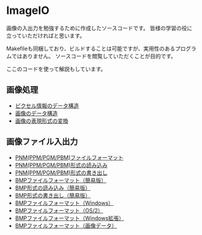 # ImageIO

画像の入出力を勉強するために作成したソースコードです。
皆様の学習の役に立っていただければと思います。

Makefileも同梱しており、ビルドすることは可能ですが、実用性のあるプログラムではありません。
ソースコードを閲覧していただくことが目的です。

ここのコードを使って解説もしています。

## 画像処理

- [ピクセル情報のデータ構造](http://www.mm2d.net/main/prog/c/image-01.html)
- [画像のデータ構造](http://www.mm2d.net/main/prog/c/image-02.html)
- [画像の表現形式の変換](http://www.mm2d.net/main/prog/c/image-03.html)

## 画像ファイル入出力

- [PNM(PPM/PGM/PBM)ファイルフォーマット](http://www.mm2d.net/main/prog/c/image_io-01.html)
- [PNM(PPM/PGM/PBM)形式の読み込み](http://www.mm2d.net/main/prog/c/image_io-02.html)
- [PNM(PPM/PGM/PBM)形式の書き出し](http://www.mm2d.net/main/prog/c/image_io-03.html)
- [BMPファイルフォーマット（簡易版）](http://www.mm2d.net/main/prog/c/image_io-04.html)
- [BMP形式の読み込み（簡易版）](http://www.mm2d.net/main/prog/c/image_io-05.html)
- [BMP形式の書き出し（簡易版）](http://www.mm2d.net/main/prog/c/image_io-06.html)
- [BMPファイルフォーマット（Windows）](http://www.mm2d.net/main/prog/c/image_io-07.html)
- [BMPファイルフォーマット（OS/2）](http://www.mm2d.net/main/prog/c/image_io-08.html)
- [BMPファイルフォーマット（Windows拡張）](http://www.mm2d.net/main/prog/c/image_io-09.html)
- [BMPファイルフォーマット（画像データ）](http://www.mm2d.net/main/prog/c/image_io-10.html)
